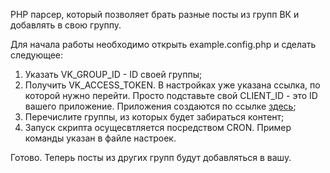 PHP парсер, который позволяет брать разные посты из групп ВК и добавлять в свою группу.

Для начала работы необходимо открыть example.config.php и сделать следующее:

1. Указать VK_GROUP_ID - ID своей группы;
2. Получить VK_ACCESS_TOKEN. В настройках уже указана ссылка, по которой нужно перейти. Просто подставьте свой CLIENT_ID - это ID вашего приложение. Приложения создаются по ссылке [здесь](https://vk.com/apps?act=manage);
3. Перечислите группы, из которых будет забираться контент;
4. Запуск скрипта осущесвтляется посредством CRON. Пример команды указан в файле настроек.

Готово. Теперь посты из других групп будут добавляться в вашу.